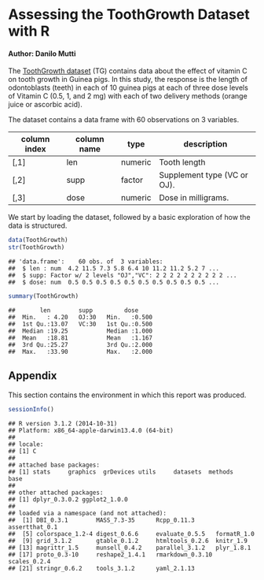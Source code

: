 # Assessing the ToothGrowth Dataset with R
#### Author: Danilo Mutti



The [ToothGrowth dataset](https://stat.ethz.ch/R-manual/R-devel/library/datasets/html/ToothGrowth.html) (TG) contains data about the effect of vitamin C on tooth growth in Guinea pigs. In this study, the response is the length of odontoblasts (teeth) in each of 10 guinea pigs at each of three dose levels of Vitamin C (0.5, 1, and 2 mg) with each of two delivery methods (orange juice or ascorbic acid).

The dataset contains a data frame with 60 observations on 3 variables.

|column index|column name| type      | description |
|------------|-----------|-----------|-------------|
| [,1]       | len	     | numeric	 |Tooth length |
| [,2]       | supp	     | factor    | Supplement type (VC or OJ).|
| [,3]       | dose      | numeric   | Dose in milligrams.|

We start by loading the dataset, followed by a basic exploration of how the data is structured.


```r
data(ToothGrowth)
str(ToothGrowth)
```

```
## 'data.frame':	60 obs. of  3 variables:
##  $ len : num  4.2 11.5 7.3 5.8 6.4 10 11.2 11.2 5.2 7 ...
##  $ supp: Factor w/ 2 levels "OJ","VC": 2 2 2 2 2 2 2 2 2 2 ...
##  $ dose: num  0.5 0.5 0.5 0.5 0.5 0.5 0.5 0.5 0.5 0.5 ...
```

```r
summary(ToothGrowth)
```

```
##       len        supp         dose      
##  Min.   : 4.20   OJ:30   Min.   :0.500  
##  1st Qu.:13.07   VC:30   1st Qu.:0.500  
##  Median :19.25           Median :1.000  
##  Mean   :18.81           Mean   :1.167  
##  3rd Qu.:25.27           3rd Qu.:2.000  
##  Max.   :33.90           Max.   :2.000
```

## Appendix

This section contains the environment in which this report was produced.


```r
sessionInfo()
```

```
## R version 3.1.2 (2014-10-31)
## Platform: x86_64-apple-darwin13.4.0 (64-bit)
## 
## locale:
## [1] C
## 
## attached base packages:
## [1] stats     graphics  grDevices utils     datasets  methods   base     
## 
## other attached packages:
## [1] dplyr_0.3.0.2 ggplot2_1.0.0
## 
## loaded via a namespace (and not attached):
##  [1] DBI_0.3.1        MASS_7.3-35      Rcpp_0.11.3      assertthat_0.1  
##  [5] colorspace_1.2-4 digest_0.6.6     evaluate_0.5.5   formatR_1.0     
##  [9] grid_3.1.2       gtable_0.1.2     htmltools_0.2.6  knitr_1.9       
## [13] magrittr_1.5     munsell_0.4.2    parallel_3.1.2   plyr_1.8.1      
## [17] proto_0.3-10     reshape2_1.4.1   rmarkdown_0.3.10 scales_0.2.4    
## [21] stringr_0.6.2    tools_3.1.2      yaml_2.1.13
```
